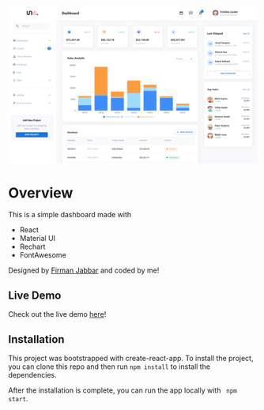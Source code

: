 ![A screenshot of the dashboard](./public/react-dashboard.png)

# Overview

This is a simple dashboard made with

- React
- Material UI
- Rechart
- FontAwesome

Designed by [Firman Jabbar](https://dribbble.com/firmanjabbar) and coded by me!

## Live Demo

Check out the live demo [here](https://michiyoyo.github.io/uno-dashboard/)!

## Installation

This project was bootstrapped with create-react-app.
To install the project, you can clone this repo and then run
`npm install`
to install the dependencies.

After the installation is complete, you can run the app locally with
` npm start`.
